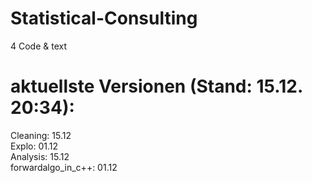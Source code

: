 # Statistical-Consulting
4 Code &amp; text

# aktuellste Versionen (Stand: 15.12. 20:34):

Cleaning: 15.12 <br />
Explo: 01.12 <br />
Analysis: 15.12 <br/>
forwardalgo_in_c++: 01.12

